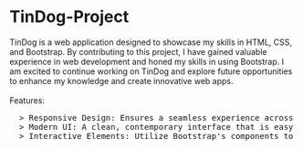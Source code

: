 # TinDog-Project
TinDog is a web application designed to showcase my skills in HTML, CSS, and Bootstrap. By contributing to this project, I have gained valuable experience in web development and honed my skills in using Bootstrap. I am excited to continue working on TinDog and explore future opportunities to enhance my knowledge and create innovative web apps.
<br><br>
Features: 
<pre>
  > Responsive Design: Ensures a seamless experience across all devices with the help of Bootstrap's responsive grid system.
  > Modern UI: A clean, contemporary interface that is easy to navigate and visually appealing.
  > Interactive Elements: Utilize Bootstrap's components to create a dynamic and engaging user experience.
</pre>
